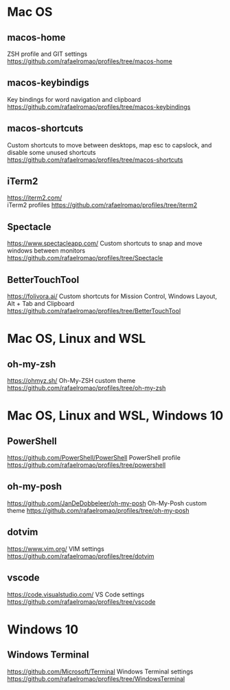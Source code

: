 # Mac OS

## macos-home

ZSH profile and GIT settings
https://github.com/rafaelromao/profiles/tree/macos-home

## macos-keybindigs

Key bindings for word navigation and clipboard
https://github.com/rafaelromao/profiles/tree/macos-keybindings

## macos-shortcuts

Custom shortcuts to move between desktops, map esc to capslock, and disable some unused shortcuts
https://github.com/rafaelromao/profiles/tree/macos-shortcuts

## iTerm2

https://iterm2.com/    
iTerm2 profiles
https://github.com/rafaelromao/profiles/tree/iterm2

## Spectacle

https://www.spectacleapp.com/
Custom shortcuts to snap and move windows between monitors
https://github.com/rafaelromao/profiles/tree/Spectacle

## BetterTouchTool

https://folivora.ai/
Custom shortcuts for Mission Control, Windows Layout, Alt + Tab and Clipboard
https://github.com/rafaelromao/profiles/tree/BetterTouchTool

# Mac OS, Linux and WSL

## oh-my-zsh

https://ohmyz.sh/
Oh-My-ZSH custom theme
https://github.com/rafaelromao/profiles/tree/oh-my-zsh

# Mac OS, Linux and WSL, Windows 10

## PowerShell

https://github.com/PowerShell/PowerShell
PowerShell profile
https://github.com/rafaelromao/profiles/tree/powershell

## oh-my-posh

https://github.com/JanDeDobbeleer/oh-my-posh
Oh-My-Posh custom theme
https://github.com/rafaelromao/profiles/tree/oh-my-posh

## dotvim

https://www.vim.org/
VIM settings
https://github.com/rafaelromao/profiles/tree/dotvim

## vscode

https://code.visualstudio.com/
VS Code settings
https://github.com/rafaelromao/profiles/tree/vscode

# Windows 10

## Windows Terminal

https://github.com/Microsoft/Terminal
Windows Terminal settings
https://github.com/rafaelromao/profiles/tree/WindowsTerminal
